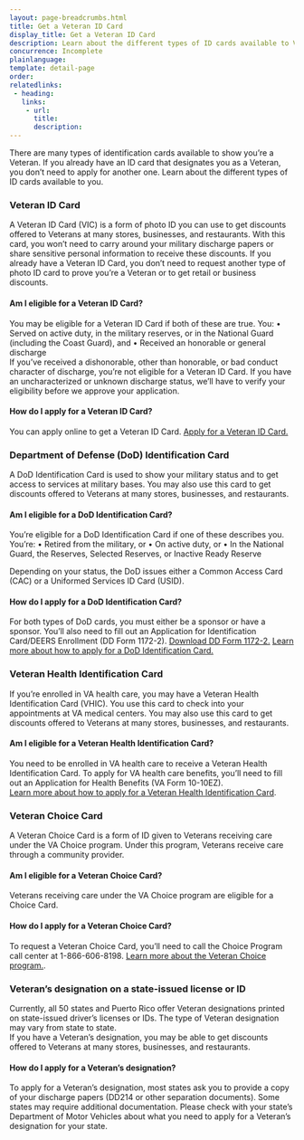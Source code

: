 ```yaml
---
layout: page-breadcrumbs.html
title: Get a Veteran ID Card 
display_title: Get a Veteran ID Card 
description: Learn about the different types of ID cards available to Veterans and how to apply for them. 
concurrence: Incomplete
plainlanguage: 
template: detail-page
order: 	
relatedlinks:
 - heading: 
   links: 
    - url: 
      title: 
      description:
---
```


<div class="va-introtext">
There are many types of identification cards available to show you’re a Veteran. If you already have an ID card that designates you as a Veteran, you don’t need to apply for another one. 
Learn about the different types of ID cards available to you.

</div>

<div class="feature" markdown="1">

### Veteran ID Card 
A Veteran ID Card (VIC) is a form of photo ID you can use to get discounts offered to Veterans at many stores, businesses, and restaurants. With this card, you won’t need to carry around your military discharge papers or share sensitive personal information to receive these discounts. 
If you already have a Veteran ID Card, you don’t need to request another type of photo ID card to prove you’re a Veteran or to get retail or business discounts. 
#### Am I eligible for a Veteran ID Card?
You may be eligible for a Veteran ID Card if both of these are true. You: 
•	Served on active duty, in the military reserves, or in the National Guard (including the Coast Guard),  and
•	Received an honorable or general discharge  
If you’ve received a dishonorable, other than honorable, or bad conduct character of discharge, you’re not eligible for a Veteran ID Card. If you have an uncharacterized or unknown discharge status, we’ll have to verify your eligibility before we approve your application. 
#### How do I apply for a Veteran ID Card?
You can apply online to get a Veteran ID Card. 
[Apply for a Veteran ID Card.](/veteran-id-card/)
</div>

### Department of Defense (DoD) Identification Card
A DoD Identification Card is used to show your military status and to get access to services at military bases. You may also use this card to get discounts offered to Veterans at many stores, businesses, and restaurants. 
#### Am I eligible for a DoD Identification Card?
You’re eligible for a DoD Identification Card if one of these describes you. You’re:
•	Retired from the military, or
•	On active duty, or
•	In the National Guard, the Reserves, Selected Reserves, or Inactive Ready Reserve

Depending on your status, the DoD issues either a Common Access Card (CAC) or a Uniformed Services ID Card (USID).
#### How do I apply for a DoD Identification Card? 
For both types of DoD cards, you must either be a sponsor or have a sponsor. You’ll also need to fill out an Application for Identification Card/DEERS Enrollment (DD Form 1172-2).
[Download DD Form 1172-2.](http://www.cac.mil/Portals/53/Documents/dd1172-2.pdf)
[Learn more about how to apply for a DoD Identification Card.](http://www.cac.mil/)
### Veteran Health Identification Card 
If you’re enrolled in VA health care, you may have a Veteran Health Identification Card (VHIC). You use this card to check into your appointments at VA medical centers. You may also use this card to get discounts offered to Veterans at many stores, businesses, and restaurants. 
#### Am I eligible for a Veteran Health Identification Card?
You need to be enrolled in VA health care to receive a Veteran Health Identification Card. To apply for VA health care benefits, you’ll need to fill out an Application for Health Benefits (VA Form 10-10EZ).  
[Learn more about how to apply for a Veteran Health Identification Card](https://www.va.gov/healthbenefits/vhic/index.asp).
### Veteran Choice Card 
A Veteran Choice Card is a form of ID given to Veterans receiving care under the VA Choice program. Under this program, Veterans receive care through a community provider.
#### Am I eligible for a Veteran Choice Card?
Veterans receiving care under the VA Choice program are eligible for a Choice Card. 
#### How do I apply for a Veteran Choice Card? 
To request a Veteran Choice Card, you’ll need to call the Choice Program call center at 1-866-606-8198.
[Learn more about the Veteran Choice program.]( https://www.va.gov/COMMUNITYCARE/programs/veterans/VCP/index.asp).

### Veteran’s designation on a state-issued license or ID
Currently, all 50 states and Puerto Rico offer Veteran designations printed on state-issued driver’s licenses or IDs. The type of Veteran designation may vary from state to state.  
If you have a Veteran’s designation, you may be able to get discounts offered to Veterans at many stores, businesses, and restaurants.
#### How do I apply for a Veteran’s designation? 
To apply for a Veteran’s designation, most states ask you to provide a copy of your discharge papers (DD214 or other separation documents). Some states may require additional documentation. Please check with your state’s Department of Motor Vehicles about what you need to apply for a Veteran’s designation for your state. 
